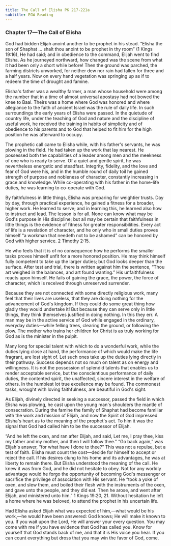 ```yaml
---
title: The Call of Elisha PK 217-221a
subtitle: EGW Reading
---
```


### Chapter 17—The Call of Elisha

God had bidden Elijah anoint another to be prophet in his stead. “Elisha the son of Shaphat ... shalt thou anoint to be prophet in thy room” (1 Kings 19:16), He had said; and in obedience to the command, Elijah went to find Elisha. As he journeyed northward, how changed was the scene from what it had been only a short while before! Then the ground was parched, the farming districts unworked, for neither dew nor rain had fallen for three and a half years. Now on every hand vegetation was springing up as if to redeem the time of drought and famine.

Elisha's father was a wealthy farmer, a man whose household were among the number that in a time of almost universal apostasy had not bowed the knee to Baal. Theirs was a home where God was honored and where allegiance to the faith of ancient Israel was the rule of daily life. In such surroundings the early years of Elisha were passed. In the quietude of country life, under the teaching of God and nature and the discipline of useful work, he received the training in habits of simplicity and of obedience to his parents and to God that helped to fit him for the high position he was afterward to occupy.

The prophetic call came to Elisha while, with his father's servants, he was plowing in the field. He had taken up the work that lay nearest. He possessed both the capabilities of a leader among men and the meekness of one who is ready to serve. Of a quiet and gentle spirit, he was nevertheless energetic and steadfast. Integrity, fidelity, and the love and fear of God were his, and in the humble round of daily toil he gained strength of purpose and nobleness of character, constantly increasing in grace and knowledge. While co-operating with his father in the home-life duties, he was learning to co-operate with God.

By faithfulness in little things, Elisha was preparing for weightier trusts. Day by day, through practical experience, he gained a fitness for a broader, higher work. He learned to serve; and in learning this, he learned also how to instruct and lead. The lesson is for all. None can know what may be God's purpose in His discipline; but all may be certain that faithfulness in little things is the evidence of fitness for greater responsibilities. Every act of life is a revelation of character, and he only who in small duties proves himself “a workman that needeth not to be ashamed” can be honored by God with higher service. 2 Timothy 2:15.

He who feels that it is of no consequence how he performs the smaller tasks proves himself unfit for a more honored position. He may think himself fully competent to take up the larger duties; but God looks deeper than the surface. After test and trial, there is written against him the sentence, “Thou art weighed in the balances, and art found wanting.” His unfaithfulness reacts upon himself. He fails of gaining the grace, the power, the force of character, which is received through unreserved surrender.

Because they are not connected with some directly religious work, many feel that their lives are useless, that they are doing nothing for the advancement of God's kingdom. If they could do some great thing how gladly they would undertake it! But because they can serve only in little things, they think themselves justified in doing nothing. In this they err. A man may be in the active service of God while engaged in the ordinary, everyday duties—while felling trees, clearing the ground, or following the plow. The mother who trains her children for Christ is as truly working for God as is the minister in the pulpit.

Many long for special talent with which to do a wonderful work, while the duties lying close at hand, the performance of which would make the life fragrant, are lost sight of. Let such ones take up the duties lying directly in their pathway. Success depends not so much on talent as on energy and willingness. It is not the possession of splendid talents that enables us to render acceptable service, but the conscientious performance of daily duties, the contented spirit, the unaffected, sincere interest in the welfare of others. In the humblest lot true excellence may be found. The commonest tasks, wrought with loving faithfulness, are beautiful in God's sight.

As Elijah, divinely directed in seeking a successor, passed the field in which Elisha was plowing, he cast upon the young man's shoulders the mantle of consecration. During the famine the family of Shaphat had become familiar with the work and mission of Elijah, and now the Spirit of God impressed Elisha's heart as to the meaning of the prophet's act. To him it was the signal that God had called him to be the successor of Elijah.

“And he left the oxen, and ran after Elijah, and said, Let me, I pray thee, kiss my father and my mother, and then I will follow thee.” “Go back again,” was Elijah's answer, “for what have I done to thee?” This was not a repulse, but a test of faith. Elisha must count the cost—decide for himself to accept or reject the call. If his desires clung to his home and its advantages, he was at liberty to remain there. But Elisha understood the meaning of the call. He knew it was from God, and he did not hesitate to obey. Not for any worldly advantage would he forgo the opportunity of becoming God's messenger or sacrifice the privilege of association with His servant. He “took a yoke of oxen, and slew them, and boiled their flesh with the instruments of the oxen, and gave unto the people, and they did eat. Then he arose, and went after Elijah, and ministered unto him.” 1 Kings 19:20, 21. Without hesitation he left a home where he was beloved, to attend the prophet in his uncertain life.

Had Elisha asked Elijah what was expected of him,—what would be his work,—he would have been answered: God knows; He will make it known to you. If you wait upon the Lord, He will answer your every question. You may come with me if you have evidence that God has called you. Know for yourself that God stands back of me, and that it is His voice you hear. If you can count everything but dross that you may win the favor of God, come.